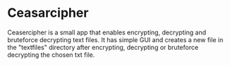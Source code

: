 # Ceasarcipher
Ceasercipher is a small app that enables encrypting, decrypting and bruteforce decrypting text files. 
It has simple GUI and creates a new file in the "textfiles" directory
after encrypting, decrypting or bruteforce decrypting the chosen txt file.

